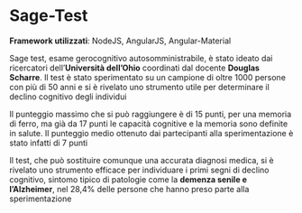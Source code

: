# Sage-Test

**Framework utilizzati**: NodeJS, AngularJS, Angular-Material

Sage test, esame gerocognitivo autosomministrabile, è stato ideato dai ricercatori dell’**Università dell’Ohio** coordinati dal docente **Douglas Scharre**. Il test è stato sperimentato su un campione di oltre 1000 persone con più di 50 anni e si è rivelato uno strumento utile per determinare il declino cognitivo degli individui

Il punteggio massimo che si può raggiungere è di 15 punti, per una memoria di ferro, ma già da 17 punti le capacità cognitive e la memoria sono definite in salute. Il punteggio medio ottenuto dai partecipanti alla sperimentazione è stato infatti di 7 punti

Il test, che può sostituire comunque una accurata diagnosi medica, si è rivelato uno strumento efficace per individuare i primi segni di declino cognitivo, sintomo tipico di patologie come la **demenza senile e l’Alzheimer**, nel 28,4% delle persone che hanno preso parte alla sperimentazione
